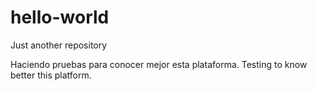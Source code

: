 # hello-world
Just another repository


Haciendo pruebas para conocer mejor esta plataforma.
Testing to know better this platform.
